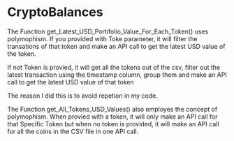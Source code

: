 # CryptoBalances

The Function get_Latest_USD_Portifolio_Value_For_Each_Token() uses polymophism. If you provided with Toke parameter, it will filter the transations of that token and make 
an API call to get the latest USD value of the token. 

If not Token is provied, it will get all the tokens out of the csv, filter out the latest transaction using the timestamp column, group them and make an API call to get the latest USD value of that token

The reason I did this is to avoid repetion in my code.


The Function get_All_Tokens_USD_Values() also employes the concept of polymophism. When provied with a token, it will only make an API call for that Specific Token but when no token is provided, it will make an API call for all the coins in the CSV file in one API call.

